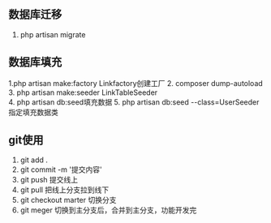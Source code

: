 ## 数据库迁移
1. php artisan migrate
## 数据库填充
1.php artisan make:factory Linkfactory创建工厂
2. composer dump-autoload 
3. php artisan make:seeder LinkTableSeeder    
4. php artisan db:seed填充数据
5. php artisan db:seed --class=UserSeeder 指定填充数据类
## git使用
1. git add .
2. git commit -m '提交内容'
3. git push 提交线上
4. git pull 把线上分支拉到线下
5. git checkout marter 切换分支
6. git meger 切换到主分支后，合并到主分支，功能开发完
## 
    